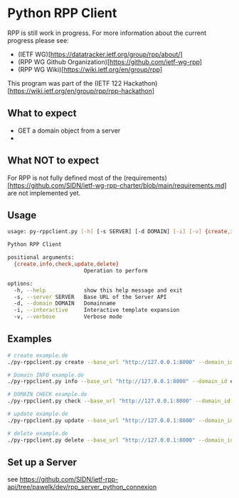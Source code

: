# Python RPP Client

RPP is still work in progress. For more information about the current progress please see:

* (IETF WG)[https://datatracker.ietf.org/group/rpp/about/]
* (RPP WG Github Organization)[https://github.com/ietf-wg-rpp]
* (RPP WG Wiki)[https://wiki.ietf.org/en/group/rpp]

This program was part of the (IETF 122 Hackathon)[https://wiki.ietf.org/en/group/rpp/rpp-hackathon]

## What to expect
* GET a domain object from a server
*

## What NOT to expect
For RPP is not fully defined most of the (requirements)[https://github.com/SIDN/ietf-wg-rpp-charter/blob/main/requirements.md] are not implemented yet.

## Usage

```bash
usage: py-rppclient.py [-h] [-s SERVER] [-d DOMAIN] [-i] [-v] {create,info,check,update,delete}

Python RPP Client

positional arguments:
  {create,info,check,update,delete}
                        Operation to perform

options:
  -h, --help            show this help message and exit
  -s, --server SERVER   Base URL of the Server API
  -d, --domain DOMAIN   Domainname
  -i, --interactive     Interactive template expansion
  -v, --verbose         Verbose mode

```

## Examples
```bash
# create example.de
./py-rppclient.py create --base_url "http://127.0.0.1:8000" --domain_id example.de -i

# Domain INFO example.de
./py-rppclient.py info --base_url "http://127.0.0.1:8000" --domain_id example.de

# DOMAIN CHECK example.de
./py-rppclient.py check --base_url "http://127.0.0.1:8000" --domain_id example.de

# update example.de
./py-rppclient.py update --base_url "http://127.0.0.1:8000" --domain_id example.de

# delete example.de
./py-rppclient.py delete --base_url "http://127.0.0.1:8000" --domain_id example.de
```

## Set up a Server
see https://github.com/SIDN/ietf-rpp-api/tree/pawelk/dev/rpp_server_python_connexion
